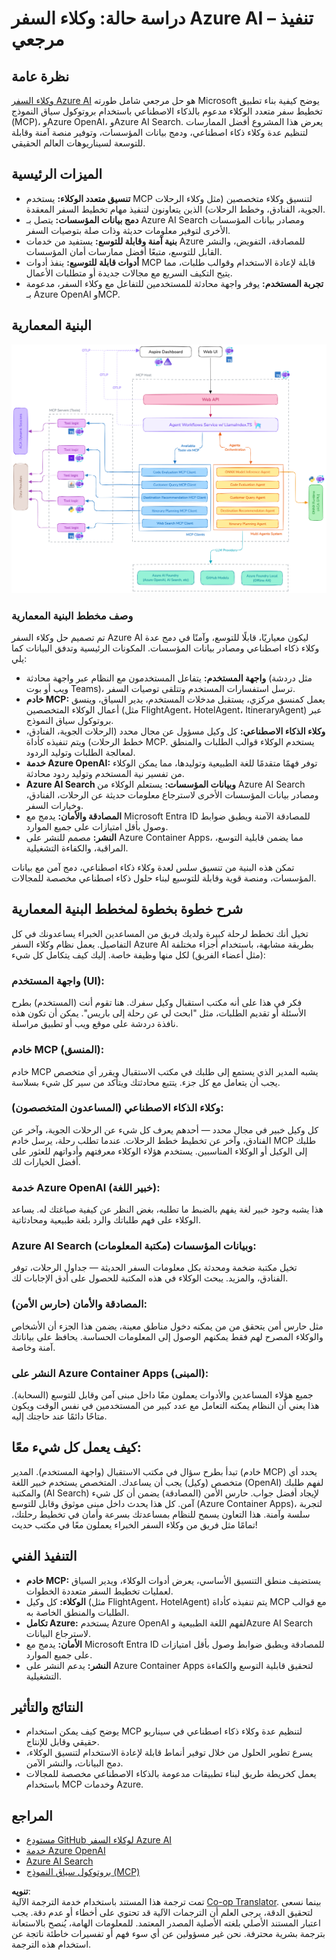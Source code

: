<!--
CO_OP_TRANSLATOR_METADATA:
{
  "original_hash": "4d3415b9d2bf58bc69be07f945a69e07",
  "translation_date": "2025-06-13T21:41:07+00:00",
  "source_file": "09-CaseStudy/travelagentsample.md",
  "language_code": "ar"
}
-->
# دراسة حالة: وكلاء السفر Azure AI – تنفيذ مرجعي

## نظرة عامة

[وكلاء السفر Azure AI](https://github.com/Azure-Samples/azure-ai-travel-agents) هو حل مرجعي شامل طورته Microsoft يوضح كيفية بناء تطبيق تخطيط سفر متعدد الوكلاء مدعوم بالذكاء الاصطناعي باستخدام بروتوكول سياق النموذج (MCP)، وAzure OpenAI، وAzure AI Search. يعرض هذا المشروع أفضل الممارسات لتنظيم عدة وكلاء ذكاء اصطناعي، ودمج بيانات المؤسسات، وتوفير منصة آمنة وقابلة للتوسعة لسيناريوهات العالم الحقيقي.

## الميزات الرئيسية
- **تنسيق متعدد الوكلاء:** يستخدم MCP لتنسيق وكلاء متخصصين (مثل وكلاء الرحلات الجوية، الفنادق، وخطط الرحلات) الذين يتعاونون لتنفيذ مهام تخطيط السفر المعقدة.
- **دمج بيانات المؤسسات:** يتصل بـ Azure AI Search ومصادر بيانات المؤسسات الأخرى لتوفير معلومات حديثة وذات صلة بتوصيات السفر.
- **بنية آمنة وقابلة للتوسع:** يستفيد من خدمات Azure للمصادقة، التفويض، والنشر القابل للتوسع، متبعًا أفضل ممارسات أمان المؤسسات.
- **أدوات قابلة للتوسيع:** ينفذ أدوات MCP قابلة لإعادة الاستخدام وقوالب طلبات، مما يتيح التكيف السريع مع مجالات جديدة أو متطلبات الأعمال.
- **تجربة المستخدم:** يوفر واجهة محادثة للمستخدمين للتفاعل مع وكلاء السفر، مدعومة بـ Azure OpenAI وMCP.

## البنية المعمارية
![Architecture](https://raw.githubusercontent.com/Azure-Samples/azure-ai-travel-agents/main/docs/ai-travel-agents-architecture-diagram.png)

### وصف مخطط البنية المعمارية

تم تصميم حل وكلاء السفر Azure AI ليكون معياريًا، قابلًا للتوسع، وآمنًا في دمج عدة وكلاء ذكاء اصطناعي ومصادر بيانات المؤسسات. المكونات الرئيسية وتدفق البيانات كما يلي:

- **واجهة المستخدم:** يتفاعل المستخدمون مع النظام عبر واجهة محادثة (مثل دردشة ويب أو بوت Teams)، ترسل استفسارات المستخدم وتتلقى توصيات السفر.
- **خادم MCP:** يعمل كمنسق مركزي، يستقبل مدخلات المستخدم، يدير السياق، وينسق أعمال الوكلاء المتخصصين (مثل FlightAgent، HotelAgent، ItineraryAgent) عبر بروتوكول سياق النموذج.
- **وكلاء الذكاء الاصطناعي:** كل وكيل مسؤول عن مجال محدد (الرحلات الجوية، الفنادق، خطط الرحلات) ويتم تنفيذه كأداة MCP. يستخدم الوكلاء قوالب الطلبات والمنطق لمعالجة الطلبات وتوليد الردود.
- **خدمة Azure OpenAI:** توفر فهمًا متقدمًا للغة الطبيعية وتوليدها، مما يمكن الوكلاء من تفسير نية المستخدم وتوليد ردود محادثة.
- **Azure AI Search وبيانات المؤسسات:** يستعلم الوكلاء من Azure AI Search ومصادر بيانات المؤسسات الأخرى لاسترجاع معلومات حديثة عن الرحلات، الفنادق، وخيارات السفر.
- **المصادقة والأمان:** يدمج مع Microsoft Entra ID للمصادقة الآمنة ويطبق ضوابط وصول بأقل امتيازات على جميع الموارد.
- **النشر:** مصمم للنشر على Azure Container Apps، مما يضمن قابلية التوسع، المراقبة، والكفاءة التشغيلية.

تمكن هذه البنية من تنسيق سلس لعدة وكلاء ذكاء اصطناعي، دمج آمن مع بيانات المؤسسات، ومنصة قوية وقابلة للتوسيع لبناء حلول ذكاء اصطناعي مخصصة للمجالات.

## شرح خطوة بخطوة لمخطط البنية المعمارية
تخيل أنك تخطط لرحلة كبيرة ولديك فريق من المساعدين الخبراء يساعدونك في كل التفاصيل. يعمل نظام وكلاء السفر Azure AI بطريقة مشابهة، باستخدام أجزاء مختلفة (مثل أعضاء الفريق) لكل منها وظيفة خاصة. إليك كيف يتكامل كل شيء:

### واجهة المستخدم (UI):
فكر في هذا على أنه مكتب استقبال وكيل سفرك. هنا تقوم أنت (المستخدم) بطرح الأسئلة أو تقديم الطلبات، مثل "ابحث لي عن رحلة إلى باريس". يمكن أن تكون هذه نافذة دردشة على موقع ويب أو تطبيق مراسلة.

### خادم MCP (المنسق):
خادم MCP يشبه المدير الذي يستمع إلى طلبك في مكتب الاستقبال ويقرر أي متخصص يجب أن يتعامل مع كل جزء. يتتبع محادثتك ويتأكد من سير كل شيء بسلاسة.

### وكلاء الذكاء الاصطناعي (المساعدون المتخصصون):
كل وكيل خبير في مجال محدد — أحدهم يعرف كل شيء عن الرحلات الجوية، وآخر عن الفنادق، وآخر عن تخطيط خطط الرحلات. عندما تطلب رحلة، يرسل خادم MCP طلبك إلى الوكيل أو الوكلاء المناسبين. يستخدم هؤلاء الوكلاء معرفتهم وأدواتهم للعثور على أفضل الخيارات لك.

### خدمة Azure OpenAI (خبير اللغة):
هذا يشبه وجود خبير لغة يفهم بالضبط ما تطلبه، بغض النظر عن كيفية صياغتك له. يساعد الوكلاء على فهم طلباتك والرد بلغة طبيعية ومحادثاتية.

### Azure AI Search وبيانات المؤسسات (مكتبة المعلومات):
تخيل مكتبة ضخمة ومحدثة بكل معلومات السفر الحديثة — جداول الرحلات، توفر الفنادق، والمزيد. يبحث الوكلاء في هذه المكتبة للحصول على أدق الإجابات لك.

### المصادقة والأمان (حارس الأمن):
مثل حارس أمن يتحقق من من يمكنه دخول مناطق معينة، يضمن هذا الجزء أن الأشخاص والوكلاء المصرح لهم فقط يمكنهم الوصول إلى المعلومات الحساسة. يحافظ على بياناتك آمنة وخاصة.

### النشر على Azure Container Apps (المبنى):
جميع هؤلاء المساعدين والأدوات يعملون معًا داخل مبنى آمن وقابل للتوسع (السحابة). هذا يعني أن النظام يمكنه التعامل مع عدد كبير من المستخدمين في نفس الوقت ويكون متاحًا دائمًا عند حاجتك إليه.

## كيف يعمل كل شيء معًا:

تبدأ بطرح سؤال في مكتب الاستقبال (واجهة المستخدم).
المدير (خادم MCP) يحدد أي متخصص (وكيل) يجب أن يساعدك.
المتخصص يستخدم خبير اللغة (OpenAI) لفهم طلبك والمكتبة (AI Search) لإيجاد أفضل جواب.
حارس الأمن (المصادقة) يضمن أن كل شيء آمن.
كل هذا يحدث داخل مبنى موثوق وقابل للتوسع (Azure Container Apps)، لتجربة سلسة وآمنة.
هذا التعاون يسمح للنظام بمساعدتك بسرعة وأمان في تخطيط رحلتك، تمامًا مثل فريق من وكلاء السفر الخبراء يعملون معًا في مكتب حديث!

## التنفيذ الفني
- **خادم MCP:** يستضيف منطق التنسيق الأساسي، يعرض أدوات الوكلاء، ويدير السياق لعمليات تخطيط السفر متعددة الخطوات.
- **الوكلاء:** كل وكيل (مثل FlightAgent، HotelAgent) يتم تنفيذه كأداة MCP مع قوالب الطلبات والمنطق الخاصة به.
- **تكامل Azure:** يستخدم Azure OpenAI لفهم اللغة الطبيعية وAzure AI Search لاسترجاع البيانات.
- **الأمان:** يدمج مع Microsoft Entra ID للمصادقة ويطبق ضوابط وصول بأقل امتيازات على جميع الموارد.
- **النشر:** يدعم النشر على Azure Container Apps لتحقيق قابلية التوسع والكفاءة التشغيلية.

## النتائج والتأثير
- يوضح كيف يمكن استخدام MCP لتنظيم عدة وكلاء ذكاء اصطناعي في سيناريو حقيقي وقابل للإنتاج.
- يسرع تطوير الحلول من خلال توفير أنماط قابلة لإعادة الاستخدام لتنسيق الوكلاء، دمج البيانات، والنشر الآمن.
- يعمل كخريطة طريق لبناء تطبيقات مدعومة بالذكاء الاصطناعي مخصصة للمجالات باستخدام MCP وخدمات Azure.

## المراجع
- [مستودع GitHub لوكلاء السفر Azure AI](https://github.com/Azure-Samples/azure-ai-travel-agents)
- [خدمة Azure OpenAI](https://azure.microsoft.com/en-us/products/ai-services/openai-service/)
- [Azure AI Search](https://azure.microsoft.com/en-us/products/ai-services/ai-search/)
- [بروتوكول سياق النموذج (MCP)](https://modelcontextprotocol.io/)

**تنويه**:  
تمت ترجمة هذا المستند باستخدام خدمة الترجمة الآلية [Co-op Translator](https://github.com/Azure/co-op-translator). بينما نسعى لتحقيق الدقة، يرجى العلم أن الترجمات الآلية قد تحتوي على أخطاء أو عدم دقة. يجب اعتبار المستند الأصلي بلغته الأصلية المصدر المعتمد. للمعلومات الهامة، يُنصح بالاستعانة بترجمة بشرية محترفة. نحن غير مسؤولين عن أي سوء فهم أو تفسيرات خاطئة ناتجة عن استخدام هذه الترجمة.